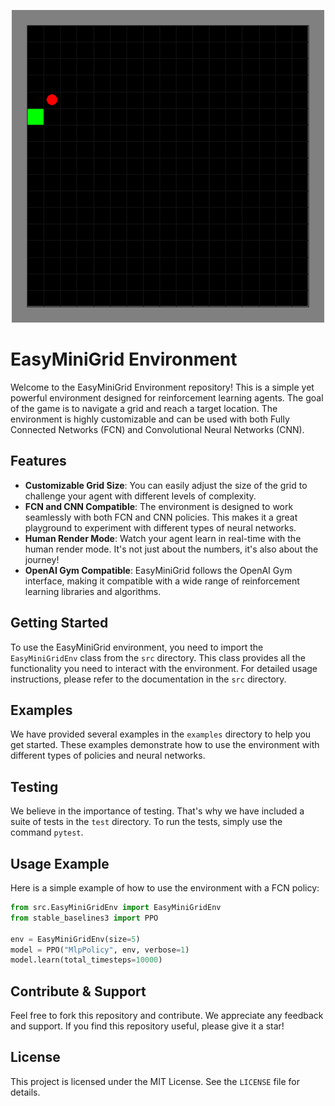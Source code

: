 <p align="center">
    <img src="https://github.com/lucasBertola/Minigrid/blob/main/showProject.gif" width="500px"/>
</p>

# EasyMiniGrid Environment

Welcome to the EasyMiniGrid Environment repository! This is a simple yet powerful environment designed for reinforcement learning agents. The goal of the game is to navigate a grid and reach a target location. The environment is highly customizable and can be used with both Fully Connected Networks (FCN) and Convolutional Neural Networks (CNN).

## Features

- **Customizable Grid Size**: You can easily adjust the size of the grid to challenge your agent with different levels of complexity.
- **FCN and CNN Compatible**: The environment is designed to work seamlessly with both FCN and CNN policies. This makes it a great playground to experiment with different types of neural networks.
- **Human Render Mode**: Watch your agent learn in real-time with the human render mode. It's not just about the numbers, it's also about the journey!
- **OpenAI Gym Compatible**: EasyMiniGrid follows the OpenAI Gym interface, making it compatible with a wide range of reinforcement learning libraries and algorithms.

## Getting Started

To use the EasyMiniGrid environment, you need to import the `EasyMiniGridEnv` class from the `src` directory. This class provides all the functionality you need to interact with the environment. For detailed usage instructions, please refer to the documentation in the `src` directory.

## Examples

We have provided several examples in the `examples` directory to help you get started. These examples demonstrate how to use the environment with different types of policies and neural networks.

## Testing

We believe in the importance of testing. That's why we have included a suite of tests in the `test` directory. To run the tests, simply use the command `pytest`.

## Usage Example

Here is a simple example of how to use the environment with a FCN policy:

```python
from src.EasyMiniGridEnv import EasyMiniGridEnv
from stable_baselines3 import PPO

env = EasyMiniGridEnv(size=5)
model = PPO("MlpPolicy", env, verbose=1)
model.learn(total_timesteps=10000)
```

## Contribute & Support

Feel free to fork this repository and contribute. We appreciate any feedback and support. If you find this repository useful, please give it a star!

## License

This project is licensed under the MIT License. See the `LICENSE` file for details.